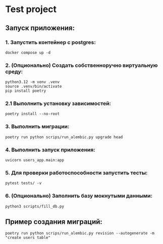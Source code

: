 # Test project
## Запуск приложения:
### 1. Запустить контейнер с postgres:
```
docker compose up -d
```
### 2. (Опционально) Создать собственноручно виртуальную среду:
```
python3.12 -m venv .venv
source .venv/bin/activate
pip install poetry
```
### 2.1 Выполнить установку зависимостей:
```
poetry install --no-root
```
### 3. Выполнить миграции:
```
poetry run python scrips/run_alembic.py upgrade head
```
### 4. Выполнить запуск приложения:
```
uvicorn users_app.main:app
```

### 5. Для проверки работоспособности запустить тесты:
```
pytest tests/ -v
```
### 6. (Опционально) Заполнить базу мокнутыми данными:
```
python3 scripts/fill_db.py
```
## Пример создания миграций:
```
poetry run python scrips/run_alembic.py revision --autogenerate -m "create users table"
```